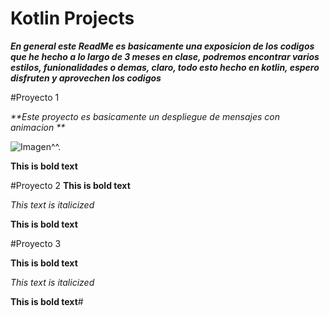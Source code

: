 # Kotlin Projects
_**En general este ReadMe es basicamente una exposicion de los codigos que he hecho a lo largo de 3 meses en clase, podremos encontrar varios estilos, funionalidades o demas, claro, todo esto hecho en kotlin, espero disfruten y aprovechen los codigos**_

#Proyecto 1


_**Este proyecto es basicamente un despliegue de mensajes con animacion **_


<picture>
  <img alt="Imagen^^." src="[https://user-images.githubusercontent.com/25423296/163456779-a8556205-d0a5-45e2-ac17-42d089e3c3f8.png](https://developer.android.com/static/codelabs/jetpack-compose-basics/img/8d24a786bfe1a8f2.gif?hl=es-419)">
</picture>


**This is bold text**


#Proyecto 2
**This is bold text**


_This text is italicized_


**This is bold text**


#Proyecto 3


**This is bold text**


_This text is italicized_


**This is bold text**#


